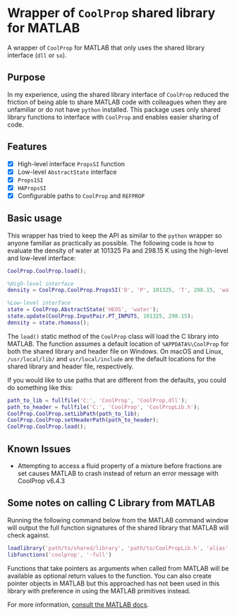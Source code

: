 # Wrapper of `CoolProp` shared library for MATLAB

A wrapper of `CoolProp` for MATLAB that only uses the shared library interface
(`dll` or `so`).

## Purpose

In my experience, using the shared library interface of `CoolProp` reduced the
friction of being able to share MATLAB code with colleagues when they are
unfamiliar or do not have `python` installed. This package uses only shared
library functions to interface with `CoolProp` and enables easier sharing of
code.

## Features

- [x] High-level interface `PropsSI` function
- [x] Low-level `AbstractState` interface
- [x] `Props1SI`
- [x] `HAPropsSI`
- [x] Configurable paths to `CoolProp` and `REFPROP`

## Basic usage

This wrapper has tried to keep the API as similar to the `python` wrapper so
anyone familiar as practically as possible. The following code is how to
evaluate the density of water at 101325 Pa and 298.15 K using the high-level
and low-level interface:

```matlab
CoolProp.CoolProp.load();

%High-level interface
density = CoolProp.CoolProp.PropsSI('D', 'P', 101325, 'T', 298.15, 'water');

%Low-level interface
state = CoolProp.AbstractState('HEOS', 'water');
state.update(CoolProp.InputPair.PT_INPUTS, 101325, 298.15);
density = state.rhomass();
```

The `load()` static method of the `CoolProp` class will load the C library into
MATLAB. The function assumes a default location of `%APPDATA%\CoolProp` for
both the shared library and header file on Windows. On macOS and Linux,
`/usr/local/lib/` and `usr/local/include` are the default locations for the
shared library and header file, respectively.

If you would like to use paths that are different from the defaults, you could
do something like this:

```matlab
path_to_lib = fullfile('C:', 'CoolProp', 'CoolProp.dll');
path_to_header = fullfile('C:', 'CoolProp', 'CoolPropLib.h');
CoolProp.CoolProp.setLibPath(path_to_lib);
CoolProp.CoolProp.setHeaderPath(path_to_header);
CoolProp.CoolProp.load();
```

## Known Issues

- Attempting to access a fluid property of a mixture before fractions are set
  causes MATLAB to crash instead of return an error message with CoolProp v6.4.3

## Some notes on calling C Library from MATLAB

Running the following command below from the MATLAB command window will output the
full function signatures of the shared library that MATLAB will check against.

```matlab
loadlibrary('path/to/shared/library', 'path/to/CoolPropLib.h', 'alias', 'coolprop');
libfunctions('coolprop', '-full')
```

Functions that take pointers as arguments when called from MATLAB will be
available as optional return values to the function. You can also create
pointer objects in MATLAB but this approached has not been used in this
library with preference in using the MATLAB primitives instead.

For more information, [consult the MATLAB docs](https://www.mathworks.com/help/matlab/call-c-library-functions.html).
